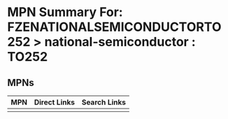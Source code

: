 



# MPN Summary For: FZENATIONALSEMICONDUCTORTO252 > national-semiconductor : TO252

## MPNs
  

|MPN|Direct Links|Search Links|
| :--- | :--- | :--- |
||||
